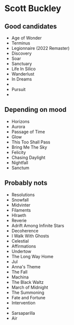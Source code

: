 # Scott Buckley
## Good candidates
- Age of Wonder
- Terminus
- Legionnaire (2022 Remaster)
- Discovery
- Soar
- Sanctuary
- Life In Silico
- Wanderlust
- In Dreams
- 
- Pursuit
- 

## Depending on mood
- Horizons
- Aurora
- Passage of Time
- Glow
- This Too Shall Pass
- Bring Me The Sky
- Felicity
- Chasing Daylight
- Nightfall
- Sanctum

## Probably nots
- Resolutions
- Snowfall
- Midvinter
- Filaments
- HIraeth
- Reverie
- Adrift Among Infinite Stars
- Decoherence
- I Walk With Ghosts
- Celestial
- Affirmations
- Undertow
- The Long Way Home
- Jul
- Anna's Theme
- The Fall
- Machina
- The Black Waltz
- March of Midnight
- The Summoning
- Fate and Fortune
- Intervention
- 
- Sarsaparilla
- Air